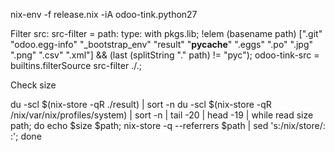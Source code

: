 nix-env -f release.nix -iA odoo-tink.python27

Filter src:
  src-filter = path: type:
    with pkgs.lib;
    !elem (basename path) [".git" "odoo.egg-info" "_bootstrap_env" "result" "__pycache__" ".eggs" ".po" ".jpg" ".png" ".csv" ".xml"] &&
    (last (splitString "." path) != "pyc");
  odoo-tink-src = builtins.filterSource src-filter ./.;

Check size

du -scl $(nix-store -qR ./result) | sort -n
du -scl $(nix-store -qR /nix/var/nix/profiles/system) | sort -n | tail -20 | head -19 | while read size path; do echo $size $path; nix-store -q --referrers $path | sed 's:/nix/store/: :'; done

